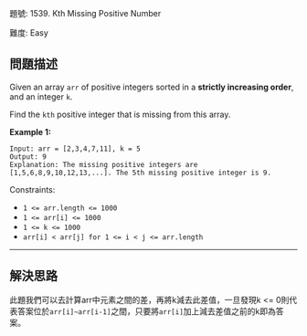 題號: 1539. Kth Missing Positive Number

難度: Easy

## 問題描述

Given an array `arr` of positive integers sorted in a **strictly increasing order**, and an integer `k`.

Find the `kth` positive integer that is missing from this array.

**Example 1:**

```
Input: arr = [2,3,4,7,11], k = 5
Output: 9
Explanation: The missing positive integers are [1,5,6,8,9,10,12,13,...]. The 5th missing positive integer is 9.
```

Constraints:

- `1 <= arr.length <= 1000`
- `1 <= arr[i] <= 1000`
- `1 <= k <= 1000`
- `arr[i] < arr[j] for 1 <= i < j <= arr.length`

---
## 解決思路

此題我們可以去計算arr中元素之間的差，再將k減去此差值，一旦發現k <= 0則代表答案位於`arr[i]~arr[i-1]`之間，只要將`arr[i]`加上減去差值之前的k即為答案。
